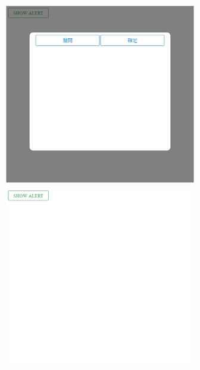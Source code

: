 
![alt text](https://github.com/wlo1227686/FrontEnd/blob/master/Alert_Page/img01.jpg)<br>


![alt text](https://github.com/wlo1227686/FrontEnd/blob/master/Alert_Page/img02.jpg)<br>

